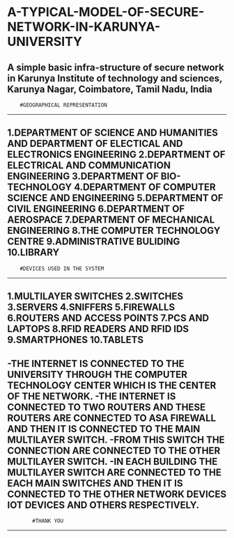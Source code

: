 # A-TYPICAL-MODEL-OF-SECURE-NETWORK-IN-KARUNYA-UNIVERSITY
A simple basic infra-structure of secure network in Karunya Institute of technology and sciences, Karunya Nagar, Coimbatore, Tamil Nadu, India
----------------------------------------------------------

		#GEOGRAPHICAL REPRESENTATION

----------------------------------------------------------
1.DEPARTMENT OF SCIENCE AND HUMANITIES AND 
  DEPARTMENT OF ELECTICAL AND ELECTRONICS ENGINEERING
2.DEPARTMENT OF ELECTRICAL AND COMMUNICATION ENGINEERING
3.DEPARTMENT OF BIO-TECHNOLOGY
4.DEPARTMENT OF COMPUTER SCIENCE AND ENGINEERING
5.DEPARTMENT OF CIVIL ENGINEERING
6.DEPARTMENT OF AEROSPACE
7.DEPARTMENT OF MECHANICAL ENGINEERING
8.THE COMPUTER TECHNOLOGY CENTRE 
9.ADMINISTRATIVE BULIDING
10.LIBRARY
----------------------------------------------------------

		#DEVICES USED IN THE SYSTEM

----------------------------------------------------------
1.MULTILAYER SWITCHES
2.SWITCHES
3.SERVERS
4.SNIFFERS
5.FIREWALLS 
6.ROUTERS AND ACCESS POINTS
7.PCS AND LAPTOPS
8.RFID READERS AND RFID IDS
9.SMARTPHONES
10.TABLETS
----------------------------------------------------------
-THE INTERNET IS CONNECTED TO THE UNIVERSITY THROUGH THE 
 COMPUTER TECHNOLOGY CENTER WHICH IS THE CENTER OF THE 
 NETWORK.
-THE INTERNET IS CONNECTED TO TWO ROUTERS AND THESE 
 ROUTERS ARE CONNECTED TO ASA FIREWALL AND THEN 
 IT IS CONNECTED TO THE MAIN MULTILAYER SWITCH.
-FROM THIS SWITCH THE CONNECTION ARE CONNECTED TO THE OTHER
 MULTILAYER SWITCH.
-IN EACH BUILDING THE MULTILAYER SWITCH ARE CONNECTED TO 
 THE EACH MAIN SWITCHES AND THEN IT IS CONNECTED TO THE 
 OTHER NETWORK DEVICES IOT DEVICES AND OTHERS RESPECTIVELY.
----------------------------------------------------------
			#THANK YOU
----------------------------------------------------------
